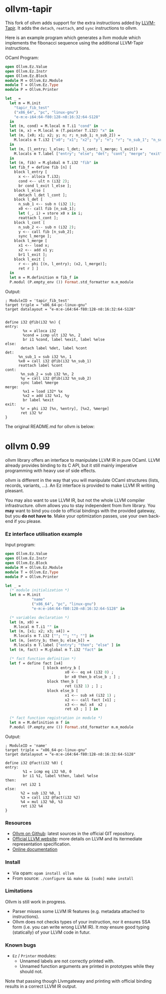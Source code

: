# ollvm-tapir

This fork of ollvm adds support for the extra instructions added by [LLVM-Tapir](https://github.com/wsmoses/Parallel-IR). It adds the `detach`, `reattach`, and `sync` instructions to ollvm.

Here is an example program which generates a llvm module which implements the fibonacci sequence using the additional LLVM-Tapir instructions.

OCaml Program:

```ocaml
open Ollvm.Ez.Value
open Ollvm.Ez.Instr
open Ollvm.Ez.Block
module M = Ollvm.Ez.Module
module T = Ollvm.Ez.Type
module P = Ollvm.Printer

let _ =
  let m = M.init
    "tapir_fib_test"
    ("x86_64", "pc", "linux-gnu")
    "e-m:e-i64:64-f80:128-n8:16:32:64-S128"
  in
  let (m, cond) = M.local m T.i1 "cond" in
  let (m, x) = M.local m (T.pointer T.i32) "x" in
  let (m, [x0; x1; x2; y; n; r; n_sub_1; n_sub_2]) =
    M.locals m T.i32 ["x0"; "x1"; "x2"; "y"; "n"; "r"; "n_sub_1"; "n_sub_2"]
  in
  let (m, [l_entry; l_else; l_det; l_cont; l_merge; l_exit]) =
    M.locals m T.label ["entry"; "else"; "det"; "cont"; "merge"; "exit"]
  in
  let (m, fib) = M.global m T.i32 "fib" in
  let fib_f = define fib [n] [
    block l_entry [
      x <-- alloca T.i32;
      cond <-- ult n (i32 2);
      br cond l_exit l_else ];
    block l_else [
      detach l_det l_cont ];
    block l_det [
      n_sub_1 <-- sub n (i32 1);
      x0 <-- call fib [n_sub_1];
      let (_, i) = store x0 x in i;
      reattach l_cont ];
    block l_cont [
      n_sub_2 <-- sub n (i32 2);
      y <-- call fib [n_sub_2];
      sync l_merge ];
    block l_merge [
      x1 <-- load x;
      x2 <-- add x1 y;
      br1 l_exit ];
    block l_exit [
      r <-- phi [(n, l_entry); (x2, l_merge)];
      ret r ] ]
  in
  let m = M.definition m fib_f in
  P.modul (P.empty_env ()) Format.std_formatter m.m_module
```

Output:

```
; ModuleID = 'tapir_fib_test'
target triple = "x86_64-pc-linux-gnu"
target datalayout = "e-m:e-i64:64-f80:128-n8:16:32:64-S128"


define i32 @fib(i32 %n) {
entry:
        %x = alloca i32
        %cond = icmp ult i32 %n, 2
        br i1 %cond, label %exit, label %else
else:
       detach label %det, label %cont
det:
      %n_sub_1 = sub i32 %n, 1
      %x0 = call i32 @fib(i32 %n_sub_1)
      reattach label %cont
cont:
       %n_sub_2 = sub i32 %n, 2
       %y = call i32 @fib(i32 %n_sub_2)
       sync label %merge
merge:
        %x1 = load i32* %x
        %x2 = add i32 %x1, %y
        br label %exit
exit:
       %r = phi i32 [%n, %entry], [%x2, %merge]
       ret i32 %r
}
```

The original README.md for ollvm is below:

# ollvm 0.99

ollvm library offers an interface to manipulate LLVM IR in pure OCaml.
LLVM already provides binding to its C API, but it still mainly imperative
programming with heavy use of side effects.

ollvm is different in the way that you will manipulate OCaml structures
(lists, records, variants, ...). An Ez interface is provided
to make LLVM IR writing pleasant.

You may also want to use LLVM IR, but not the whole LLVM compiler
infrastructure. ollvm allows you to stay independent from llvm library.
You **may** want to bind you code to official bindings with the provided
gateway, but you **do not have to**. Make your optimization passes, use
your own back-end if you please.

### Ez interface utilisation example

Input program:

```ocaml
open Ollvm.Ez.Value
open Ollvm.Ez.Instr
open Ollvm.Ez.Block
module M = Ollvm.Ez.Module
module T = Ollvm.Ez.Type
module P = Ollvm.Printer

let _ =
  (* module initialization *)
  let m = M.init
            "name"
            ("x86_64", "pc", "linux-gnu")
            "e-m:e-i64:64-f80:128-n8:16:32:64-S128" in

  (* variables declaration *)
  let (m, x0) =
    M.local m T.i1 "" in
  let (m, [x1; x2; x3; x4]) =
    M.locals m T.i32 [""; ""; ""; ""] in
  let (m, [entry_b; then_b; else_b]) =
    M.locals m T.label ["entry"; "then"; "else" ] in
  let (m, fact) = M.global m T.i32 "fact" in

  (* fact function definition *)
  let f = define fact [x4]
                 [ block entry_b [
                           x0 <-- eq x4 (i32 0) ;
                           br x0 then_b else_b ; ] ;
                   block then_b [
                           ret (i32 1) ; ] ;
                   block else_b [
                           x1 <-- sub x4 (i32 1) ;
                           x2 <-- call fact [x1] ;
                           x3 <-- mul x4  x2 ;
                           ret x3 ; ] ] in

  (* fact function registration in module *)
  let m = M.definition m f in
  P.modul (P.empty_env ()) Format.std_formatter m.m_module
```

Output:

```
; ModuleID = 'name'
target triple = "x86_64-pc-linux-gnu"
target datalayout = "e-m:e-i64:64-f80:128-n8:16:32:64-S128"

define i32 @fact(i32 %0) {
entry:
        %1 = icmp eq i32 %0, 0
        br i1 %1, label %then, label %else
then:
       ret i32 1
else:
       %2 = sub i32 %0, 1
       %3 = call i32 @fact(i32 %2)
       %4 = mul i32 %0, %3
       ret i32 %4
}
```

### Resources

* [Ollvm on Github](http://www.github.com/OCamlPro/ollvm): latest sources
  in the official GIT repository.
* [Official LLVM website](http://llvm.org/): more details on LLVM and
  its itermediate representation specification.
* [Online documentation](http://sagotch.github.io/ollvm)

### Install

* Via opam: ` opam install ollvm `
* From source: ` ./configure && make && [sudo] make install `

### Limitations

Ollvm is still work in progress.

* Parser misses some LLVM IR features (e.g. metadata attached to
  instructions).
* Ollvm does not checks types of your instruction, nor it ensures
  SSA form (i.e. you can write wrong LLVM IR).
  It *may* ensure good typing (statically) of your LLVM code in futur.

### Known bugs

* `Ez` / `Printer` modules:
  * Unnamed labels are not correctly printed with.
  * Unnamed function arguments are printed in prototypes while they
     should not.

Note that passing though Llvmgateway and printing with official
binding results in a correct LLVM IR output.
